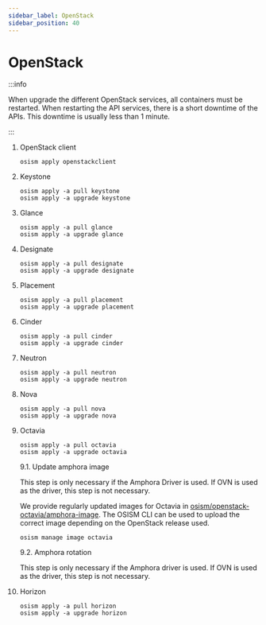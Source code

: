 ```yaml
---
sidebar_label: OpenStack
sidebar_position: 40
---
```


# OpenStack

:::info

When upgrade the different OpenStack services, all containers must be
restarted. When restarting the API services, there is a short downtime
of the APIs. This downtime is usually less than 1 minute.

:::

1. OpenStack client

   ```
   osism apply openstackclient
   ```

2. Keystone

   ```
   osism apply -a pull keystone
   osism apply -a upgrade keystone
   ```

3. Glance

   ```
   osism apply -a pull glance
   osism apply -a upgrade glance
   ```

4. Designate

   ```
   osism apply -a pull designate
   osism apply -a upgrade designate
   ```

5. Placement

   ```
   osism apply -a pull placement
   osism apply -a upgrade placement
   ```

6. Cinder

   ```
   osism apply -a pull cinder
   osism apply -a upgrade cinder
   ```

7. Neutron

   ```
   osism apply -a pull neutron
   osism apply -a upgrade neutron
   ```

8. Nova

   ```
   osism apply -a pull nova
   osism apply -a upgrade nova
   ```

9. Octavia

   ```
   osism apply -a pull octavia
   osism apply -a upgrade octavia
   ```

   9.1. Update amphora image

   This step is only necessary if the Amphora Driver is used. If OVN is used as the driver,
   this step is not necessary.

   We provide regularly updated images for Octavia in
   [osism/openstack-octavia/amphora-image](https://github.com/osism/openstack-octavia-amphora-image).
   The OSISM CLI can be used to upload the correct image depending on the OpenStack release
   used.

   ```
   osism manage image octavia
   ```

   9.2. Amphora rotation

   This step is only necessary if the Amphora driver is used. If OVN is used as the driver,
   this step is not necessary.

10. Horizon

    ```
    osism apply -a pull horizon
    osism apply -a upgrade horizon
    ```
